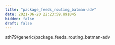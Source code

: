 ```yaml
---
title: "package_feeds_routing_batman-adv"
date: 2021-06-20 22:23:59.891045
hidden: false
draft: false
---
```


ath79/generic/package_feeds_routing_batman-adv

